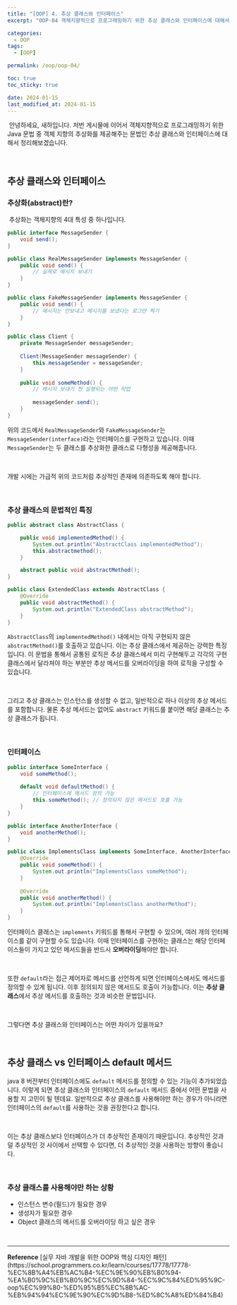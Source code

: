 ```yaml
---
title: "[OOP] 4. 추상 클래스와 인터페이스"
excerpt: "OOP-04 객체지향적으로 프로그래밍하기 위한 추상 클래스와 인터페이스에 대해서 알아본다."

categories:
  - OOP
tags:
  - [OOP]

permalink: /oop/oop-04/

toc: true
toc_sticky: true

date: 2024-01-15
last_modified_at: 2024-01-15
---
```


&nbsp;안녕하세요, 새하입니다. 저번 게시물에 이어서 객체지향적으로 프로그래밍하기 위한 Java 문법 중 객체 지향의
추상화를 제공해주는 문법인 추상 클래스와 인터페이스에 대해서 정리해보겠습니다.

<br>

## 추상 클래스와 인터페이스

### 추상화(abstract)란?

&nbsp;추상화는 객체지향의 4대 특성 중 하나입니다.  

```java
public interface MessageSender {
    void send();
}

public class RealMessageSender implements MessageSender {
    public void send() {
        // 실제로 메시지 보내기
    }
}

public class FakeMessageSender implements MessageSender {
    public void send() {
        // 메시지는 안보내고 메시지를 보냈다는 로그만 찍기
    }
}

public class Client {
    private MessageSender messageSender;
    
    Client(MessageSender messageSender) {
        this.messageSender = messageSender;
    }
    
    public void someMethod() {
        // 메시지 보내기 전 실행되는 어떤 작업
        
        messageSender.send();
    }
}
```

위의 코드에서 `RealMessageSender`와 `FakeMessageSender`는 `MessageSender(interface)`라는 인터페이스를 구현하고 있습니다.
이때 `MessageSender`는 두 클래스를 추상화한 클래스로 다형성을 제공해줍니다.

<br>

개발 시에는 가급적 위의 코드처럼 추상적인 존재에 의존하도록 해야 합니다.

<br>

### 추상 클래스의 문법적인 특징

```java
public abstract class AbstractClass {

    public void implementedMethod() {
        System.out.println("AbstractClass implementedMethod");
        this.abstractmethod();
    }

    abstract public void abstractMethod();
}

public class ExtendedClass extends AbstractClass {
    @Override
    public void abstractMethod() {
        System.out.println("ExtendedClass abstractMethod");
    }
}
```

`AbstractClass`의 `implementedMethod()` 내에서는 아직 구현되지 않은 `abstractMethod()`를 호출하고 있습니다. 이는 
추상 클래스에서 제공하는 강력한 특징입니다. 이 문법을 통해서 공통된 로직은 추상 클래스에서 미리 구현해두고 
각각의 구현 클래스에서 달라져야 하는 부분만 추상 메서드를 오버라이딩을 하여 로직을 구성할 수 있습니다.  

<br>

그리고 추상 클래스는 인스턴스를 생성할 수 없고, 일반적으로 하나 이상의 추상 메서드를 포함합니다. 물론 추상 메서드는 없어도 `abstract` 키워드를 
붙이면 해당 클래스는 추상 클래스가 됩니다.  

<br>

### 인터페이스

```java
public interface SomeInterface {
    void someMethod();
    
    default void defaultMethod() {
        // 인터페이스에 메서드 정의 가능
        this.someMethod(); // 정의되지 않은 메서드도 호출 가능
    }
}

public interface AnotherInterface {
    void anotherMethod();
}

public class ImplementsClass implements SomeInterface, AnotherInterface {
    @Override
    public void someMethod() {
        System.out.println("ImplementsClass someMethod");
    }
    
    @Override
    public void anotherMethod() {
        System.out.println("ImplementsClass anotherMethod");
    }
}
```

인터페이스 클래스는 `implements` 키워드를 통해서 구현할 수 있으며, 여러 개의 인터페이스를 같이 구현할 수도 있습니다. 
이때 인터페이스를 구현하는 클래스는 해당 인터페이스들이 가지고 있던 메서드들을 반드시 <b>오버라이딩</b>해야만 합니다. 

<br>

또한 `default`라는 접근 제어자로 메서드를 선언하게 되면 인터페이스에서도 메서드를 정의할 수 있게 됩니다. 이후 
정의되지 않은 메서드도 호출이 가능합니다. 이는 <b>추상 클래스</b>에서 추상 메서드를 호출하는 것과 비슷한 문법입니다. 

<br>

그렇다면 추상 클래스와 인터페이스는 어떤 차이가 있을까요?

<br>

## 추상 클래스 vs 인터페이스 default 메서드

java 8 버전부터 인터페이스에도 `default` 메서드를 정의할 수 있는 기능이 추가되었습니다. 
이렇게 되면 추상 클래스와 인터페이스의 `default` 메서드 중에서 어떤 문법을 사용할 지 고민이 될 텐데요. 
일반적으로 추상 클래스를 사용해야만 하는 경우가 아니라면 인터페이스의 `default`를 사용하는 것을 권장한다고 합니다. 

<br>

이는 추상 클래스보다 인터페이스가 더 추상적인 존재이기 때문입니다. 추상적인 것과 덜 추상적인 것 사이에서 선택할 수 있다면, 
더 추상적인 것을 사용하는 방향이 좋습니다.

<br>

### 추상 클래스를 사용해야만 하는 상황

- 인스턴스 변수(필드)가 필요한 경우
- 생성자가 필요한 경우
- Object 클래스의 메서드를 오버라이딩 하고 싶은 경우


<br>

<hr>
<b>Reference</b>  
[실무 자바 개발을 위한 OOP와 핵심 디자인 패턴](https://school.programmers.co.kr/learn/courses/17778/17778-%EC%8B%A4%EB%AC%B4-%EC%9E%90%EB%B0%94-%EA%B0%9C%EB%B0%9C%EC%9D%84-%EC%9C%84%ED%95%9C-oop%EC%99%80-%ED%95%B5%EC%8B%AC-%EB%94%94%EC%9E%90%EC%9D%B8-%ED%8C%A8%ED%84%B4)  
